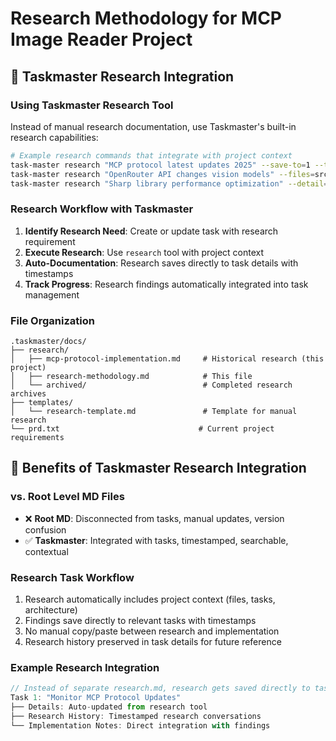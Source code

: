 # Research Methodology for MCP Image Reader Project

## 🔧 Taskmaster Research Integration

### Using Taskmaster Research Tool
Instead of manual research documentation, use Taskmaster's built-in research capabilities:

```bash
# Example research commands that integrate with project context
task-master research "MCP protocol latest updates 2025" --save-to=1 --tree
task-master research "OpenRouter API changes vision models" --files=src/index.ts --save-to=1
task-master research "Sharp library performance optimization" --detail=high --save-file
```

### Research Workflow with Taskmaster
1. **Identify Research Need**: Create or update task with research requirement
2. **Execute Research**: Use `research` tool with project context
3. **Auto-Documentation**: Research saves directly to task details with timestamps
4. **Track Progress**: Research findings automatically integrated into task management

### File Organization
```
.taskmaster/docs/
├── research/
│   ├── mcp-protocol-implementation.md     # Historical research (this project)
│   ├── research-methodology.md            # This file
│   └── archived/                          # Completed research archives
├── templates/
│   └── research-template.md               # Template for manual research
└── prd.txt                               # Current project requirements
```

## 🎯 Benefits of Taskmaster Research Integration

### vs. Root Level MD Files
- ❌ **Root MD**: Disconnected from tasks, manual updates, version confusion
- ✅ **Taskmaster**: Integrated with tasks, timestamped, searchable, contextual

### Research Task Workflow
1. Research automatically includes project context (files, tasks, architecture)
2. Findings save directly to relevant tasks with timestamps
3. No manual copy/paste between research and implementation
4. Research history preserved in task details for future reference

### Example Research Integration
```typescript
// Instead of separate research.md, research gets saved directly to tasks:
Task 1: "Monitor MCP Protocol Updates"
├── Details: Auto-updated from research tool
├── Research History: Timestamped research conversations
└── Implementation Notes: Direct integration with findings
```